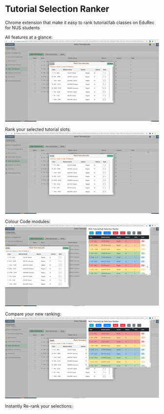 # Tutorial Selection Ranker
 Chrome extension that make it easy to rank tutorial/lab classes on EduRec for NUS students

All features at a glance:
![all-features](/gifs/full-process.gif)

Rank your selected tutorial slots:
![scrape-rerank](/gifs/scrape-rerank.gif)

Colour Code modules:
![color-features](/gifs/color-features.gif)

Compare your new ranking:
![shift-left-compare](/gifs/shift-left-compare.gif)

Instantly Re-rank your selections:
